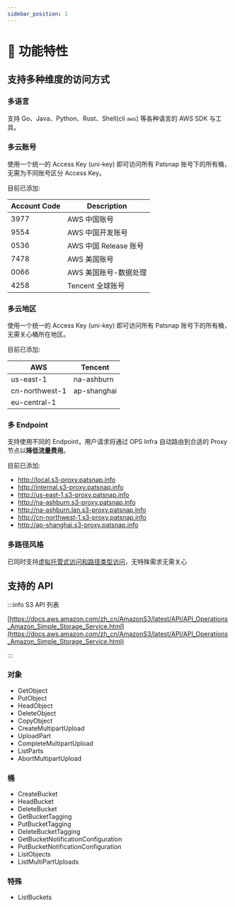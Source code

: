 ```yaml
---
sidebar_position: 1
---
```


# 🚀 功能特性

## 支持多种维度的访问方式

### 多语言

支持 Go、Java、Python、Rust、Shell(cli `aws`) 等各种语言的 AWS SDK 与工具。

### 多云账号

使用一个统一的 Access Key (uni-key) 即可访问所有 Patsnap 账号下的所有桶，无需为不同账号区分 Access Key。

目前已添加:

| Account Code | Description       |
|--------------|-------------------|
| 3977         | AWS 中国账号          |
| 9554         | AWS 中国开发账号        |
| 0536         | AWS 中国 Release 账号 |
| 7478         | AWS 美国账号          |
| 0066         | AWS 美国账号-数据处理     |
| 4258         | Tencent 全球账号      |

### 多云地区

使用一个统一的 Access Key (uni-key) 即可访问所有 Patsnap 账号下的所有桶，无需关心桶所在地区。

目前已添加:

| AWS            | Tencent     |
|----------------|-------------|
| us-east-1      | na-ashburn  |
| cn-northwest-1 | ap-shanghai |
| eu-central-1   |             |

### 多 Endpoint

支持使用不同的 Endpoint，用户请求将通过 OPS Infra 自动路由到合适的 Proxy 节点以**降低流量费用**。

目前已添加:

- http://local.s3-proxy.patsnap.info
- http://internal.s3-proxy.patsnap.info
- http://us-east-1.s3-proxy.patsnap.info
- http://na-ashburn.s3-proxy.patsnap.info
- http://na-ashburn.lan.s3-proxy.patsnap.info
- http://cn-northwest-1.s3-proxy.patsnap.info
- http://ap-shanghai.s3-proxy.patsnap.info

### 多路径风格

已同时支持[虚拟托管式访问和路径类型访问](https://docs.aws.amazon.com/zh_cn/AmazonS3/latest/userguide/access-bucket-intro.html)，无特殊需求无需关心

## 支持的 API

:::info S3 API 列表

[https://docs.aws.amazon.com/zh_cn/AmazonS3/latest/API/API_Operations_Amazon_Simple_Storage_Service.html](https://docs.aws.amazon.com/zh_cn/AmazonS3/latest/API/API_Operations_Amazon_Simple_Storage_Service.html)

:::

### 对象

- GetObject
- PutObject
- HeadObject
- DeleteObject
- CopyObject
- CreateMultipartUpload
- UploadPart
- CompleteMultipartUpload
- ListParts
- AbortMultipartUpload

### 桶

- CreateBucket
- HeadBucket
- DeleteBucket
- GetBucketTagging
- PutBucketTagging
- DeleteBucketTagging
- GetBucketNotificationConfiguration
- PutBucketNotificationConfiguration
- ListObjects
- ListMultiPartUploads

### 特殊

- ListBuckets
